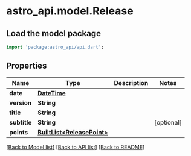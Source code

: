 # astro_api.model.Release

## Load the model package
```dart
import 'package:astro_api/api.dart';
```

## Properties
Name | Type | Description | Notes
------------ | ------------- | ------------- | -------------
**date** | [**DateTime**](DateTime.md) |  | 
**version** | **String** |  | 
**title** | **String** |  | 
**subtitle** | **String** |  | [optional] 
**points** | [**BuiltList&lt;ReleasePoint&gt;**](ReleasePoint.md) |  | 

[[Back to Model list]](../README.md#documentation-for-models) [[Back to API list]](../README.md#documentation-for-api-endpoints) [[Back to README]](../README.md)


